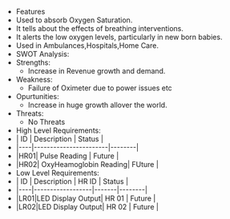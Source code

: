 * Features
 * Used to absorb Oxygen Saturation.
 * It tells about the effects of breathing interventions.
 * It alerts the low oxygen levels, particularly in new born babies.
 * Used in Ambulances,Hospitals,Home Care.
* SWOT Analysis:
 * Strengths:
   * Increase in Revenue growth and demand.
 * Weakness:
   * Failure of Oximeter due to power issues etc
 * Opurtunities:
   * Increase in huge growth allover the world.
 * Threats:
   * No Threats
* High Level Requirements:
 * | ID |     Description       | Status |
 * |----|-----------------------|--------|
 * |HR01| Pulse Reading         | Future |
 * |HR02| OxyHeamoglobin Reading| FUture |
* Low Level Requirements:
 * | ID |    Description   | HR ID | Status |
 * |----|------------------|-------|--------|
 * |LR01|LED Display Output| HR 01 | Future |
 * |LR02|LED Display Output| HR 02 | Future |